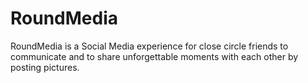 # RoundMedia
RoundMedia is a Social Media experience for close circle friends to communicate and to share unforgettable moments with each other by posting pictures.
